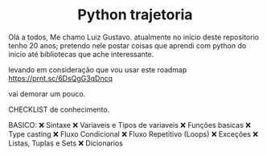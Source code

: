 <h1 align = "center" >Python trajetoria </h1>

Olá a todos, Me chamo Luiz Gustavo. atualmente no inicio deste repositorio tenho 20 anos;
pretendo nele postar coisas que aprendi com python do inicio até bibliotecas que ache interessante.


levando em consideração que vou usar este roadmap
https://prnt.sc/6DsQgG3qDncq

vai demorar um pouco.

CHECKLIST de conhecimento.

BASICO:
❌ Sintaxe
❌ Variaveis e Tipos de variaveis
❌ Funções basicas
❌ Type casting
❌ Fluxo Condicional
❌ Fluxo Repetitivo (Loops)
❌ Exceções 
❌ Listas, Tuplas e Sets
❌ Dicionarios

